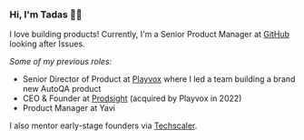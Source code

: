 ### Hi, I'm Tadas 👋👋

I love building products! Currently, I'm a Senior Product Manager at [GitHub](https://github.com) looking after Issues.

_Some of my previous roles:_
- Senior Director of Product at [Playvox](https://www.playvox.com/) where I led a team building a brand new AutoQA product
- CEO & Founder at [Prodsight](https://www.linkedin.com/company/prodsight/) (acquired by Playvox in 2022)
- Product Manager at Yavi

I also mentor early-stage founders via [Techscaler](https://www.techscaler.co.uk/).
